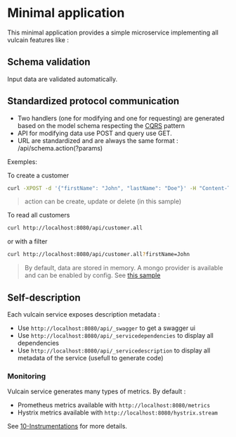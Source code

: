 # Minimal application

This minimal application provides a simple microservice implementing all vulcain features like :

## Schema validation

Input data are validated automatically.

## Standardized protocol communication

* Two handlers (one for modifying and one for requesting) are generated based on the model schema respecting the [CQRS](https://martinfowler.com/bliki/CQRS.html) pattern
* API for modifying data use POST and query use GET.
* URL are standardized and are always the same format : /api/schema.action(?params)

Exemples:

To create a customer

```bash
curl -XPOST -d '{"firstName": "John", "lastName": "Doe"}' -H "Content-Type: application/json" http://localhost:8080/api/customer.create
```

> action can be create, update or delete (in this sample)

To read all customers

```bash
curl http://localhost:8080/api/customer.all
```

or with a filter

```bash
curl http://localhost:8080/api/customer.all?firstName=John
```

> By default, data are stored in memory. A mongo provider is available and can be enabled by config. See [this sample](../06%20-%20Adding%20persistence/Readme.md)

## Self-description

Each vulcain service exposes description metadata :

- Use ```http://localhost:8080/api/_swagger``` to get a swagger ui
- Use ```http://localhost:8080/api/_servicedependencies``` to display all dependencies
- Use ```http://localhost:8080/api/_servicedescription``` to display all metadata of the service (usefull to generate code)

### Monitoring

Vulcain service generates many types of metrics. By default :

- Prometheus metrics available with ```http://localhost:8080/metrics```  
- Hystrix metrics available with ```http://localhost:8080/hystrix.stream```  

See [10-Instrumentations](../10-Instrumentations/Readme.md) for more details.
